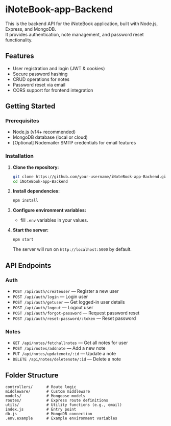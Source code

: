 # iNoteBook-app-Backend

This is the backend API for the iNoteBook application, built with Node.js, Express, and MongoDB.  
It provides authentication, note management, and password reset functionality.

## Features

- User registration and login (JWT & cookies)
- Secure password hashing
- CRUD operations for notes
- Password reset via email
- CORS support for frontend integration

## Getting Started

### Prerequisites

- Node.js (v14+ recommended)
- MongoDB database (local or cloud)
- [Optional] Nodemailer SMTP credentials for email features

### Installation

1. **Clone the repository:**
   ```sh
   git clone https://github.com/your-username/iNoteBook-app-Backend.git
   cd iNoteBook-app-Backend
   ```

2. **Install dependencies:**
   ```sh
   npm install
   ```

3. **Configure environment variables:**
   -  fill `.env` variables in your values.

4. **Start the server:**
   ```sh
   npm start
   ```
   The server will run on `http://localhost:5000` by default.

## API Endpoints

### Auth

- `POST /api/auth/createuser` — Register a new user
- `POST /api/auth/login` — Login user
- `POST /api/auth/getuser` — Get logged-in user details
- `POST /api/auth/logout` — Logout user
- `POST /api/auth/forgot-password` — Request password reset
- `POST /api/auth/reset-password/:token` — Reset password

### Notes

- `GET /api/notes/fetchallnotes` — Get all notes for user
- `POST /api/notes/addnote` — Add a new note
- `PUT /api/notes/updatenote/:id` — Update a note
- `DELETE /api/notes/deletenote/:id` — Delete a note

## Folder Structure

```
controllers/      # Route logic
middleware/       # Custom middleware
models/           # Mongoose models
routes/           # Express route definitions
utils/            # Utility functions (e.g., email)
index.js          # Entry point
db.js             # MongoDB connection
.env.example      # Example environment variables
```
